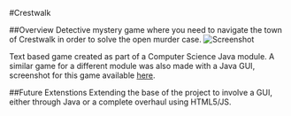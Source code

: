 #Crestwalk

##Overview 
Detective mystery game where you need to navigate the town of Crestwalk in order to solve the open murder case. ![Screenshot](https://cloud.githubusercontent.com/assets/1024596/3026690/0908a402-e019-11e3-811c-ecc48ce3abfb.png)

Text based game created as part of a Computer Science Java module. A similar game for a different module was also made with a Java GUI, screenshot for this game available [here](http://i.imgur.com/4JsQhuQ.png).

##Future Extenstions
Extending the base of the project to involve a GUI, either through Java or a complete overhaul using HTML5/JS.
